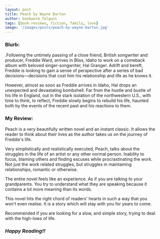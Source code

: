 ```yaml
---
layout: post
title: Peach by Wayne Barton
author: bookworm_falguni
tags: [book-reviews, fiction, family, love]
image: '/images/posts/peach-by-wayne-barton.jpg'
---
```

### **Blurb:**
.Following the untimely passing of a close friend, British songwriter and producer, Freddie Ward, arrives in Bliss, Idaho to work on a comeback album with beloved singer-songwriter, Hal Granger. Adrift and bereft, Freddie is looking to gain a sense of perspective after a series of bad decisions—decisions that cost him his relationship and life as he knows it. 

However, almost as soon as Freddie arrives in Idaho, Hal drops an unexpected and devastating bombshell. Far from the hustle and bustle of his life in England, out in the stark isolation of the northwestern U.S., with time to think, to reflect, Freddie slowly begins to rebuild his life, haunted both by the events of the recent past and his reactions to them. 

### **My Review:**
Peach is a very beautifully written novel and an instant classic. It allows the reader to think about their lives as the author takes us on the journey of Freddie's life. 

Very simplistically and realistically executed, Peach, talks about the struggles in the life of an artist or any other normal person. Inability to focus, blaming others and finding excuses while procrastinating the work. Not just the work related struggles, but struggles in maintaining relationships, romantic or otherwise.

The entire novel feels like an experience. As if you are talking to your grandparents. You try to understand what they are speaking because it contains a lot more meaning than its words. 

This novel hits the right chord of readers' hearts in such a way that you won't even realise. It is a story which will stay with you for years to come.

Recommended if you are looking for a slow, and simple story, trying to deal with the high-lows of life.

### ***Happy Reading!!***

